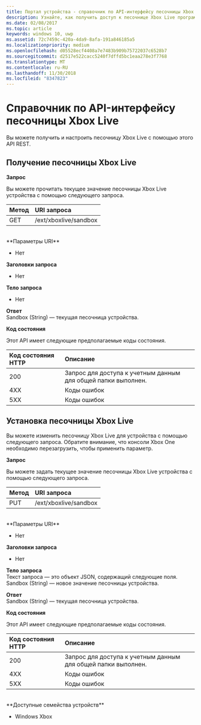 ```yaml
---
title: Портал устройства - справочник по API-интерфейсу песочницы Xbox Live
description: Узнайте, как получить доступ к песочнице Xbox Live программными средствами.
ms.date: 02/08/2017
ms.topic: article
keywords: windows 10, uwp
ms.assetid: 72c7459c-420a-4da9-8afa-191a846185a5
ms.localizationpriority: medium
ms.openlocfilehash: d05528ecf4408a7e7483b909b75722037c6528b7
ms.sourcegitcommit: d2517e522cacc5240f7dffd5bc1eaa278e3f7768
ms.translationtype: MT
ms.contentlocale: ru-RU
ms.lasthandoff: 11/30/2018
ms.locfileid: "8347823"
---
```

# <a name="xbox-live-sandbox-api-reference"></a>Справочник по API-интерфейсу песочницы Xbox Live   
Вы можете получить и настроить песочницу Xbox Live с помощью этого API REST.

## <a name="get-the-xbox-live-sandbox"></a>Получение песочницы Xbox Live

**Запрос**

Вы можете прочитать текущее значение песочницы Xbox Live устройства с помощью следующего запроса.

Метод      | URI запроса
:------     | :-----
GET | /ext/xboxlive/sandbox
<br />
**Параметры URI**

- Нет

**Заголовки запроса**

- Нет

**Тело запроса**

- Нет

**Ответ**   
Sandbox (String) — текущая песочница устройства.   

**Код состояния**

Этот API имеет следующие предполагаемые коды состояния.

Код состояния HTTP      | Описание
:------     | :-----
200 | Запрос для доступа к учетным данным для общей папки выполнен.
4XX | Коды ошибок
5XX | Коды ошибок

## <a name="set-the-xbox-live-sandbox"></a>Установка песочницы Xbox Live
Вы можете изменить песочницу Xbox Live для устройства с помощью следующего запроса. Обратите внимание, что консоли Xbox One необходимо перезагрузить, чтобы применить параметр.

**Запрос**

Вы можете задать текущее значение песочницы Xbox Live устройства с помощью следующего запроса.

Метод      | URI запроса
:------     | :-----
PUT | /ext/xboxlive/sandbox
<br />
**Параметры URI**

- Нет

**Заголовки запроса**

- Нет

**Тело запроса**   
Текст запроса — это объект JSON, содержащий следующие поля.   
Sandbox (String) — новое значение песочницы устройства.

**Ответ**   
Sandbox (String) — текущая песочница устройства.   

**Код состояния**

Этот API имеет следующие предполагаемые коды состояния.

Код состояния HTTP      | Описание
:------     | :-----
200 | Запрос для доступа к учетным данным для общей папки выполнен.
4XX | Коды ошибок
5XX | Коды ошибок

<br />
**Доступные семейства устройств**

* Windows Xbox

